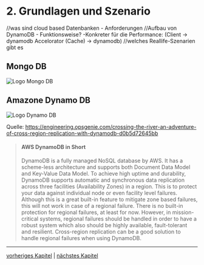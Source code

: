 # 2. Grundlagen und Szenario
//was sind cloud based Datenbanken - Anforderungen
//Aufbau von DynamoDB - Funktionsweise?
   -Konkreter für die Performance: (Client -> dynamodb Accelorator (Cache) -> dynamodb)
//welches Reallife-Szenarien gibt es

## Mongo DB
![Logo Mongo DB](https://github.com/kuzdu/DBS---DynamboDB-vs-MongoDB/blob/master/images/mongodb-logo.png "Logo Mongo DB")

## Amazone Dynamo DB
![Logo Dynamo DB](https://github.com/kuzdu/DBS---DynamboDB-vs-MongoDB/blob/master/images/aws-dynamodb.png "Logo Dynamo DB")

Quelle: https://engineering.opsgenie.com/crossing-the-river-an-adventure-of-cross-region-replication-with-dynamodb-d0b5d72645bb
> #### AWS DynamoDB in Short
> DynamoDB is a fully managed NoSQL database by AWS. It has a scheme-less architecture and supports both Document Data Model and Key-Value Data Model. To achieve high uptime and durability, DynamoDB supports automatic and synchronous data replication across three facilities (Availability Zones) in a region. This is to protect your data against individual node or even facility level failures. Although this is a great built-in feature to mitigate zone based failures, this will not work in case of a regional failure. There is no built-in protection for regional failures, at least for now. However, in mission-critical systems, regional failures should be handled in order to have a robust system which also should be highly available, fault-tolerant and resilient. Cross-region replication can be a good solution to handle regional failures when using DynamoDB.


----------

[vorheriges Kapitel](https://github.com/kuzdu/DBS---DynamboDB-vs-MongoDB/blob/master/1_Einleitung.md)
   |   [nächstes Kapitel](https://github.com/kuzdu/DBS---DynamboDB-vs-MongoDB/blob/master/3_PerformanceUntersuchen.md)